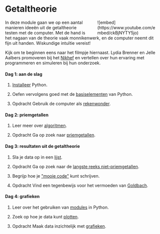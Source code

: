 <style>
div.embed
{
	margin:0 ! important;
}
</style>

# Getaltheorie

<div style="width: 40%; float:right; margin-left: 2em;">
![embed](https://www.youtube.com/embed/ckBjNYTY5jo)
</div>

In deze module gaan we op een aantal manieren ideeën uit de getaltheorie testen
met de computer. Met de hand is het nagaan van de theorie vaak monnikenwerk, en de computer neemt dit fijn uit handen. Wiskundige intuïtie vereist!

Kijk om te beginnen eens naar het filmpje hiernaast. Lydia Brenner en Jelle Aalbers promoveren bij het [Nikhef](http://www.nikhef.nl/) en vertellen over hun ervaring met programmeren en simuleren bij hun onderzoek.

#### Dag 1: aan de slag

1. [Installeer](/python/installatie) Python.

2. Oefen vervolgens goed met de [basiselementen](/python/basiselementen) van Python.

3. <span class="label label-primary">Opdracht</span> Gebruik de computer als  [rekenwonder](/getaltheorie/rekenwonder).

#### Dag 2: priemgetallen

1. Leer meer over [algoritmen](/python/algoritmen).

3. <span class="label label-primary">Opdracht</span> Ga op zoek naar [priemgetallen](/getaltheorie/priemgetallen).

#### Dag 3: resultaten uit de getaltheorie

1. Sla je data op in een [lijst](/python/lijsten).

2. <span class="label label-primary">Opdracht</span> Ga op zoek naar de [langste reeks niet-priemgetallen](/getaltheorie/reeks).

3. Begrijp hoe je ["mooie code"](/python/stijl) kunt schrijven.

4. <span class="label label-primary">Opdracht</span> Vind een tegenbewijs voor het vermoeden van [Goldbach](/getaltheorie/goldbach).

#### Dag 4: grafieken

1. Leer over het gebruiken van [modules](/python/modules) in Python.

2. Zoek op hoe je data kunt [plotten](/python/plot).

3. <span class="label label-primary">Opdracht</span> Maak data inzichtelijk met [grafieken](/getaltheorie/grafieken).
